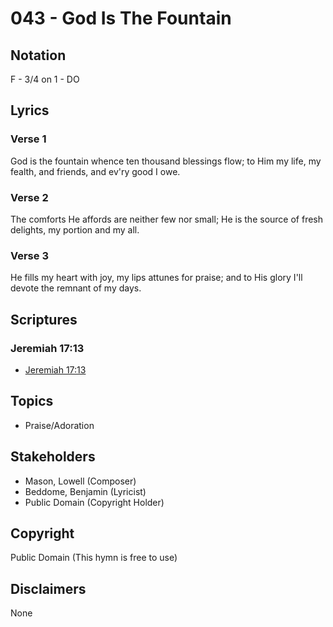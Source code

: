 # 043 - God Is The Fountain

## Notation

F - 3/4 on 1 - DO

## Lyrics

### Verse 1

God is the fountain whence ten thousand blessings flow; to Him my life, my fealth, and friends, and ev'ry good I owe.

### Verse 2

The comforts He affords are neither few nor small; He is the source of fresh delights, my portion and my all.

### Verse 3

He fills my heart with joy, my lips attunes for praise; and to His glory I'll devote the remnant of my days.


## Scriptures

### Jeremiah 17:13

- [Jeremiah 17:13](https://www.biblegateway.com/passage/?search=Jeremiah%2017%3A13)


## Topics

- Praise/Adoration

## Stakeholders

- Mason, Lowell (Composer)
- Beddome, Benjamin (Lyricist)
- Public Domain (Copyright Holder)

## Copyright

Public Domain
(This hymn is free to use)

## Disclaimers

None

